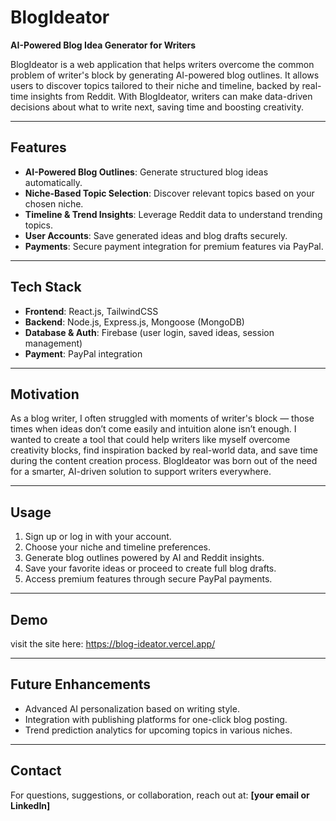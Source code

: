 # BlogIdeator

**AI-Powered Blog Idea Generator for Writers**

BlogIdeator is a web application that helps writers overcome the common problem of writer's block by generating AI-powered blog outlines.
It allows users to discover topics tailored to their niche and timeline, backed by real-time insights from Reddit. 
With BlogIdeator, writers can make data-driven decisions about what to write next, saving time and boosting creativity.

---

## Features

- **AI-Powered Blog Outlines**: Generate structured blog ideas automatically.  
- **Niche-Based Topic Selection**: Discover relevant topics based on your chosen niche.  
- **Timeline & Trend Insights**: Leverage Reddit data to understand trending topics.  
- **User Accounts**: Save generated ideas and blog drafts securely.  
- **Payments**: Secure payment integration for premium features via PayPal.

---

## Tech Stack

- **Frontend**: React.js, TailwindCSS  
- **Backend**: Node.js, Express.js, Mongoose (MongoDB)  
- **Database & Auth**: Firebase (user login, saved ideas, session management)  
- **Payment**: PayPal integration

---

## Motivation

As a blog writer, I often struggled with moments of writer's block — those times when ideas don’t come easily and intuition alone isn’t enough. 
I wanted to create a tool that could help writers like myself overcome creativity blocks, find inspiration backed by real-world data, and save time during the content creation process.
BlogIdeator was born out of the need for a smarter, AI-driven solution to support writers everywhere.

---

## Usage

1. Sign up or log in with your account.  
2. Choose your niche and timeline preferences.  
3. Generate blog outlines powered by AI and Reddit insights.  
4. Save your favorite ideas or proceed to create full blog drafts.  
5. Access premium features through secure PayPal payments.

---

## Demo

visit the site here: https://blog-ideator.vercel.app/

---

## Future Enhancements

- Advanced AI personalization based on writing style.  
- Integration with publishing platforms for one-click blog posting.  
- Trend prediction analytics for upcoming topics in various niches.  

---

## Contact

For questions, suggestions, or collaboration, reach out at: **[your email or LinkedIn]**

